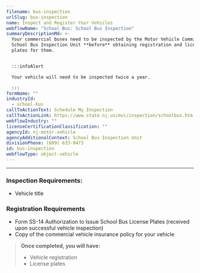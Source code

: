 ```yaml
---
filename: bus-inspection
urlSlug: bus-inspection
name: Inspect and Register Your Vehicles
webflowName: "School Bus: School Bus Inspection"
summaryDescriptionMd: >-
  Your commercial buses need to be inspected by the Motor Vehicle Commission’s
  School Bus Inspection Unit **before** obtaining registration and license
  plates for them.


  :::infoAlert

  Your vehicle will need to be inspected twice a year.

  :::
formName: ""
industryId:
  - school-bus
callToActionText: Schedule My Inspection
callToActionLink: https://www.state.nj.us/mvc/inspection/schoolbus.htm
webflowIndustry: ""
licenseCertificationClassification: ""
agencyId: nj-motor-vehicle
agencyAdditionalContext: School Bus Inspection Unit
divisionPhone: (609) 633-9473
id: bus-inspection
webflowType: object-vehicle
---
```


---

### Inspection Requirements:

- Vehicle title

### Registration Requirements

- Form SS-14 Authorization to Issue School Bus License Plates (received upon successful vehicle inspection)
- Copy of the commercial vehicle insurance policy for your vehicle

> **Once completed, you will have:**
>
> - Vehicle registration
> - License plates

